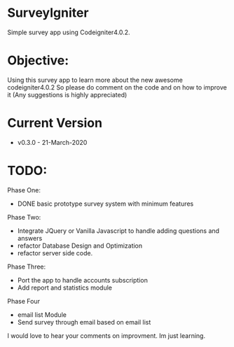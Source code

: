 # SurveyIgniter
Simple survey app using Codeigniter4.0.2.

# Objective:
Using this survey app to learn more about the new awesome codeigniter4.0.2
So please do comment on the code and on how to improve it (Any suggestions is highly appreciated)

# Current Version
- v0.3.0 - 21-March-2020

# TODO:
Phase One:
- DONE basic prototype survey system with minimum features

Phase Two:
- Integrate JQuery or Vanilla Javascript to handle adding questions and answers 
- refactor Database Design and Optimization
- refactor server side code.

Phase Three:
- Port the app to handle accounts subscription
- Add report and statistics module

Phase Four
- email list Module
- Send survey through email based on email list


I would love to hear your comments on improvment. Im just learning.




